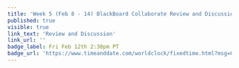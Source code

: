 ```yaml
---
title: 'Week 5 (Feb 8 - 14) BlackBoard Collaborate Review and Discussion'
published: true
visible: true
link_text: 'Review and Discussion'
link_url: ''
badge_label: Fri Feb 12th 2:30pm PT
badge_url: 'https://www.timeanddate.com/worldclock/fixedtime.html?msg=CMPT-363+Review+and+Discussion&iso=20210212T1430&p1=256&am=50'
---
```

